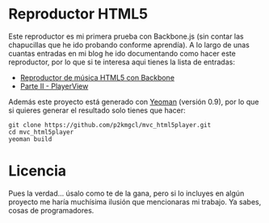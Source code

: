 # Reproductor HTML5

Este reproductor es mi primera prueba con Backbone.js (sin contar las chapucillas que he ido probando conforme aprendía). A lo largo de unas cuantas entradas en mi blog he ido documentando como hacer este reproductor, por lo que si te interesa aqui tienes la lista de entradas:

 - [Reproductor de música HTML5 con Backbone](http://blog.pablomolina.me/2013/01/mvc-iintroduccion-y-parte-1-songmodel.html)
 - [Parte II - PlayerView](http://blog.pablomolina.me/2013/02/mvci-playerview.html)

Además este proyecto está generado con [Yeoman](http://yeoman.io/) (versión 0.9), por lo que si quieres generar el resultado solo tienes que hacer:

    git clone https://github.com/p2kmgcl/mvc_html5player.git
    cd mvc_html5player
    yeoman build

# Licencia

Pues la verdad... úsalo como te de la gana, pero si lo incluyes en algún proyecto me haría muchísima ilusión que mencionaras mi trabajo. Ya sabes, cosas de programadores.
